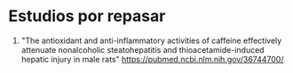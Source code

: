 
# Estudios por repasar
1. "The antioxidant and anti-inflammatory activities of caffeine effectively attenuate nonalcoholic steatohepatitis and thioacetamide-induced hepatic injury in male rats" https://pubmed.ncbi.nlm.nih.gov/36744700/

